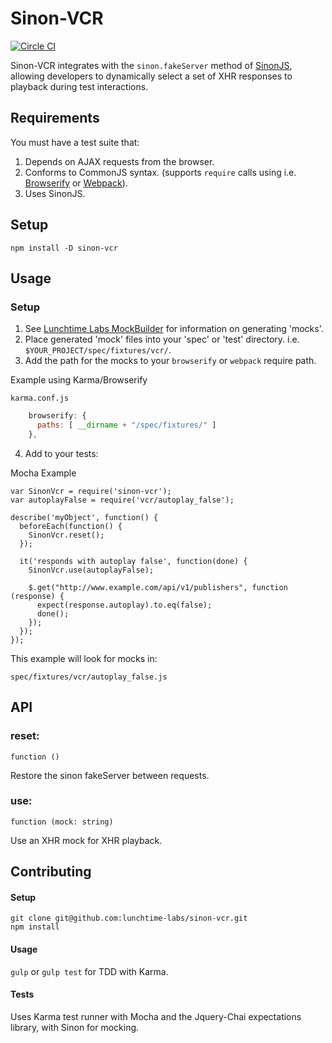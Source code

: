 # Sinon-VCR

[![Circle CI](https://circleci.com/gh/lunchtime-labs/sinon-vcr.svg?style=shield&circle-token=ba61a22356db23763a57b80a258cd36e306d341c)](https://circleci.com/gh/lunchtime-labs/sinon-vcr)

Sinon-VCR integrates with the `sinon.fakeServer` method of
[SinonJS](http://www.sinonjs.org), allowing developers to dynamically select
a set of XHR responses to playback during test interactions.

## Requirements

You must have a test suite that:

1. Depends on AJAX requests from the browser.
2. Conforms to CommonJS syntax. (supports `require` calls using i.e. [Browserify](http://browserify.org/) or [Webpack](https://webpack.github.io/)).
3. Uses SinonJS.

## Setup

`npm install -D sinon-vcr`

## Usage

### Setup

1. See [Lunchtime Labs MockBuilder](https://github.com/lunchtime-labs/mockbuilder)
   for information on generating 'mocks'.
2. Place generated 'mock' files into your 'spec' or 'test' directory.
   i.e. `$YOUR_PROJECT/spec/fixtures/vcr/`.
3. Add the path for the mocks to your `browserify` or `webpack` require path.

Example using Karma/Browserify

`karma.conf.js`

```js
    browserify: {
      paths: [ __dirname + "/spec/fixtures/" ]
    },
```

4. Add to your tests:

Mocha Example

```
var SinonVcr = require('sinon-vcr');
var autoplayFalse = require('vcr/autoplay_false');

describe('myObject', function() {
  beforeEach(function() {
    SinonVcr.reset();
  });

  it('responds with autoplay false', function(done) {
    SinonVcr.use(autoplayFalse);

    $.get("http://www.example.com/api/v1/publishers", function (response) {
      expect(response.autoplay).to.eq(false);
      done();
    });
  });
});
```

This example will look for mocks in:

```
spec/fixtures/vcr/autoplay_false.js
```

## API

### reset:
`function ()`

Restore the sinon fakeServer between requests.

### use:
`function (mock: string)`

Use an XHR mock for XHR playback.

## Contributing

#### Setup

```
git clone git@github.com:lunchtime-labs/sinon-vcr.git
npm install
```

#### Usage

`gulp` or `gulp test` for TDD with Karma.

#### Tests

Uses Karma test runner with Mocha and the Jquery-Chai expectations library,
with Sinon for mocking.

